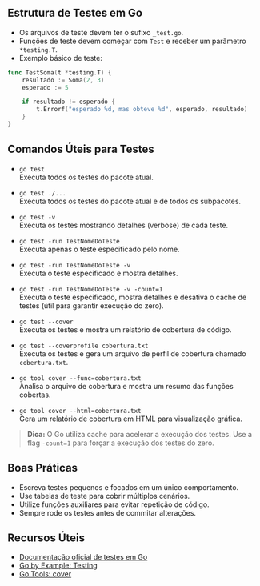 ## Estrutura de Testes em Go

- Os arquivos de teste devem ter o sufixo `_test.go`.
- Funções de teste devem começar com `Test` e receber um parâmetro `*testing.T`.
- Exemplo básico de teste:

```go
func TestSoma(t *testing.T) {
    resultado := Soma(2, 3)
    esperado := 5

    if resultado != esperado {
        t.Errorf("esperado %d, mas obteve %d", esperado, resultado)
    }
}
```

## Comandos Úteis para Testes

- `go test`  
  Executa todos os testes do pacote atual.

- `go test ./...`  
  Executa todos os testes do pacote atual e de todos os subpacotes.

- `go test -v`  
  Executa os testes mostrando detalhes (verbose) de cada teste.

- `go test -run TestNomeDoTeste`  
  Executa apenas o teste especificado pelo nome.

- `go test -run TestNomeDoTeste -v`  
  Executa o teste especificado e mostra detalhes.

- `go test -run TestNomeDoTeste -v -count=1`  
  Executa o teste especificado, mostra detalhes e desativa o cache de testes (útil para garantir execução do zero).

- `go test --cover`  
  Executa os testes e mostra um relatório de cobertura de código.

- `go test --coverprofile cobertura.txt`  
  Executa os testes e gera um arquivo de perfil de cobertura chamado `cobertura.txt`.

- `go tool cover --func=cobertura.txt`  
  Analisa o arquivo de cobertura e mostra um resumo das funções cobertas.

- `go tool cover --html=cobertura.txt`  
  Gera um relatório de cobertura em HTML para visualização gráfica.

> **Dica:** O Go utiliza cache para acelerar a execução dos testes. Use a flag `-count=1` para forçar a execução dos testes do zero.

## Boas Práticas

- Escreva testes pequenos e focados em um único comportamento.
- Use tabelas de teste para cobrir múltiplos cenários.
- Utilize funções auxiliares para evitar repetição de código.
- Sempre rode os testes antes de commitar alterações.

## Recursos Úteis

- [Documentação oficial de testes em Go](https://golang.org/pkg/testing/)
- [Go by Example: Testing](https://gobyexample.com/testing)
- [Go Tools: cover](https://golang.org/cmd/cover/)
